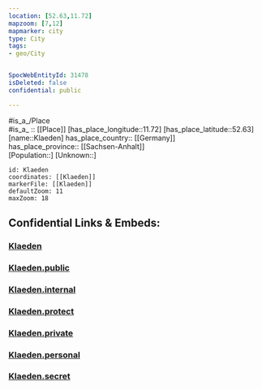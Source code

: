 ```yaml
---
location: [52.63,11.72] 
mapzoom: [7,12] 
mapmarker: city 
type: City
tags:
- geo/City


SpocWebEntityId: 31478
isDeleted: false
confidential: public

---
```

#is_a_/Place  
#is_a_ :: [[Place]] 
[has_place_longitude::11.72] 
[has_place_latitude::52.63] 
[name::Klaeden] 
has_place_country:: [[Germany]]  
has_place_province:: [[Sachsen-Anhalt]]  
[Population::] 
[Unknown::] 


```leaflet
id: Klaeden
coordinates: [[Klaeden]] 
markerFile: [[Klaeden]] 
defaultZoom: 11 
maxZoom: 18
```


## Confidential Links & Embeds: 

### [Klaeden](/_Standards/Earth/Continent/Europe/Europe~Central/Germany/Germany~East/Sachsen-Anhalt/counties~SA/Stendal/cities~Stendal/Bismark~Altmark/City/Klaeden.md) 

### [Klaeden.public](/_public/Earth/Continent/Europe/Europe~Central/Germany/Germany~East/Sachsen-Anhalt/counties~SA/Stendal/cities~Stendal/Bismark~Altmark/City/Klaeden.public.md) 

### [Klaeden.internal](/_internal/Earth/Continent/Europe/Europe~Central/Germany/Germany~East/Sachsen-Anhalt/counties~SA/Stendal/cities~Stendal/Bismark~Altmark/City/Klaeden.internal.md) 

### [Klaeden.protect](/_protect/Earth/Continent/Europe/Europe~Central/Germany/Germany~East/Sachsen-Anhalt/counties~SA/Stendal/cities~Stendal/Bismark~Altmark/City/Klaeden.protect.md) 

### [Klaeden.private](/_private/Earth/Continent/Europe/Europe~Central/Germany/Germany~East/Sachsen-Anhalt/counties~SA/Stendal/cities~Stendal/Bismark~Altmark/City/Klaeden.private.md) 

### [Klaeden.personal](/_personal/Earth/Continent/Europe/Europe~Central/Germany/Germany~East/Sachsen-Anhalt/counties~SA/Stendal/cities~Stendal/Bismark~Altmark/City/Klaeden.personal.md) 

### [Klaeden.secret](/_secret/Earth/Continent/Europe/Europe~Central/Germany/Germany~East/Sachsen-Anhalt/counties~SA/Stendal/cities~Stendal/Bismark~Altmark/City/Klaeden.secret.md)

